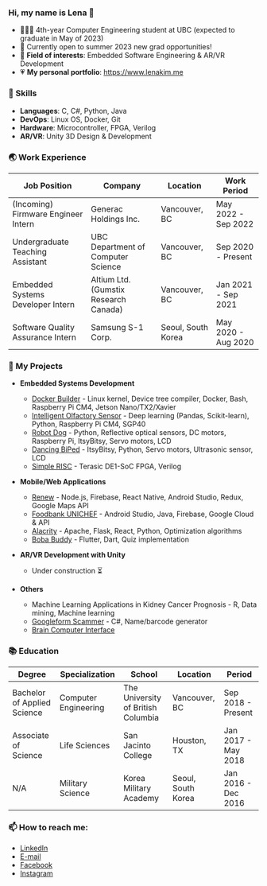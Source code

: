 ### Hi, my name is Lena 👋
- 👩🏻‍💻 4th-year Computer Engineering student at UBC (expected to graduate in May of 2023)
- 🍎 Currently open to summer 2023 new grad opportunities!
- 🌻 **Field of interests**: Embedded Software Engineering & AR/VR Development
- 💗 **My personal portfolio**: https://www.lenakim.me

### 🍄 Skills
- **Languages**: C, C#, Python, Java
- **DevOps**: Linux OS, Docker, Git
- **Hardware**: Microcontroller, FPGA, Verilog
- **AR/VR**: Unity 3D Design & Development

### 🌏 Work Experience

| Job Position  | Company | Location | Work Period |
| ------------- | ------------- | ------------- | ------------- |
| (Incoming) Firmware Engineer Intern  | Generac Holdings Inc.  | Vancouver, BC | May 2022 - Sep 2022 |
| Undergraduate Teaching Assistant  | UBC Department of Computer Science  | Vancouver, BC | Sep 2020 - Present |
| Embedded Systems Developer Intern  | Altium Ltd. (Gumstix Research Canada)  | Vancouver, BC | Jan 2021 - Sep 2021 |
| Software Quality Assurance Intern  | Samsung S-1 Corp.  | Seoul, South Korea | May 2020 - Aug 2020 |

### 🍰 My Projects
- **Embedded Systems Development**
  -  [Docker Builder](https://github.com/kimd98/Docker-Builder) - Linux kernel, Device tree compiler, Docker, Bash, Raspberry Pi CM4, Jetson Nano/TX2/Xavier
  -  [Intelligent Olfactory Sensor](https://github.com/kimd98/Intelligent-Olfactory-Sensor) - Deep learning (Pandas, Scikit-learn), Python, Raspberry Pi CM4, SGP40
  -  [Robot Dog](https://github.com/kimd98/RobotDog) - Python, Reflective optical sensors, DC motors, Raspberry Pi, ItsyBitsy, Servo motors, LCD
  -  [Dancing BiPed](https://github.com/kimd98/DancingBiPed) - ItsyBitsy, Python, Servo motors, Ultrasonic sensor, LCD
  -  [Simple RISC](https://github.com/kimd98/Simple-RISC) - Terasic DE1-SoC FPGA, Verilog

- **Mobile/Web Applications**
  - [Renew](https://github.com/kimd98/renew) - Node.js, Firebase, React Native, Android Studio, Redux, Google Maps API
  - [Foodbank UNICHEF](https://github.com/kimd98/Foodbank-UNICHEF) - Android Studio, Java, Firebase, Google Cloud & API
  - [Alacrity](https://github.com/kimd98/Alacrity) - Apache, Flask, React, Python, Optimization algorithms
  - [Boba Buddy](https://github.com/kimd98/Boba-Buddy) - Flutter, Dart, Quiz implementation 

- **AR/VR Development with Unity**
  - Under construction ⏳

- **Others**
  - Machine Learning Applications in Kidney Cancer Prognosis - R, Data mining, Machine learning
  - [Googleform Scammer](https://github.com/kimd98/Googleform-Scammer) - C#, Name/barcode generator
  - [Brain Computer Interface](https://github.com/kimd98/Brain-Computer-Interface) 

### 📚 Education
| Degree  | Specialization  | School | Location | Period |
| ------------- | ------------- | ------------- | ------------- | ------------- |
| Bachelor of Applied Science | Computer Engineering  | The University of British Columbia | Vancouver, BC | Sep 2018 - Present |
| Associate of Science  | Life Sciences  | San Jacinto College | Houston, TX | Jan 2017 - May 2018 |
| N/A  | Military Science   | Korea Military Academy | Seoul, South Korea | Jan 2016 - Dec 2016 |

### 📫 How to reach me:
- [LinkedIn](https://www.linkedin.com/in/lenakim-ubc/)
- [E-mail](https://mail.google.com/mail/?view=cm&fs=1&tf=1&to=lenakim0215@gmail.com)
- [Facebook](https://www.facebook.com/lenak7788/)
- [Instagram](https://www.instagram.com/kimx.ll/)
